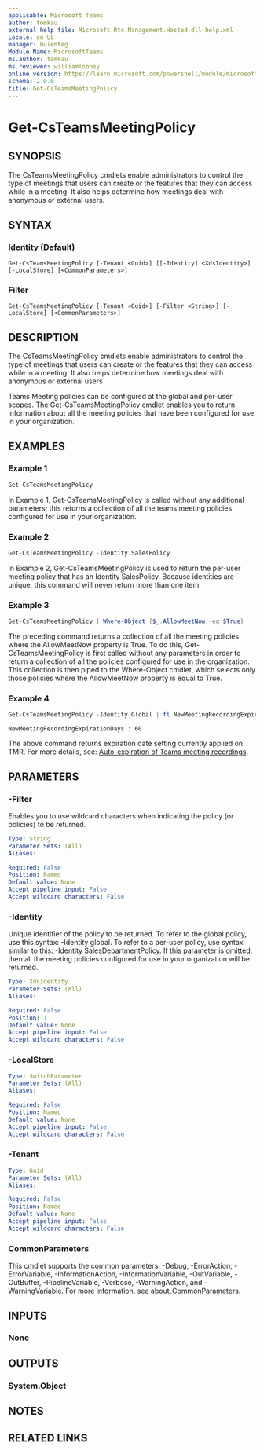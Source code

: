 ```yaml
---
applicable: Microsoft Teams
author: tomkau
external help file: Microsoft.Rtc.Management.Hosted.dll-help.xml
Locale: en-US
manager: bulenteg
Module Name: MicrosoftTeams
ms.author: tomkau
ms.reviewer: williamlooney
online version: https://learn.microsoft.com/powershell/module/microsoftteams/get-csteamsmeetingpolicy
schema: 2.0.0
title: Get-CsTeamsMeetingPolicy
---
```


# Get-CsTeamsMeetingPolicy

## SYNOPSIS

The CsTeamsMeetingPolicy cmdlets enable administrators to control the type of meetings that users can create or the features that they can access while in a meeting. It also helps determine how meetings deal with anonymous or external users.

## SYNTAX

### Identity (Default)
```
Get-CsTeamsMeetingPolicy [-Tenant <Guid>] [[-Identity] <XdsIdentity>] [-LocalStore] [<CommonParameters>]
```

### Filter
```
Get-CsTeamsMeetingPolicy [-Tenant <Guid>] [-Filter <String>] [-LocalStore] [<CommonParameters>]
```

## DESCRIPTION
The CsTeamsMeetingPolicy cmdlets enable administrators to control the type of meetings that users can create or the features that they can access while in a meeting. It also helps determine how meetings deal with anonymous or external users

Teams Meeting policies can be configured at the global and per-user scopes.
The Get-CsTeamsMeetingPolicy cmdlet enables you to return information about all the meeting policies that have been configured for use in your organization.

## EXAMPLES

### Example 1
```powershell
Get-CsTeamsMeetingPolicy
```

In Example 1, Get-CsTeamsMeetingPolicy is called without any additional parameters; this returns a collection of all the teams meeting policies configured for use in your organization.

### Example 2
```powershell
Get-CsTeamsMeetingPolicy -Identity SalesPolicy
```

In Example 2, Get-CsTeamsMeetingPolicy is used to return the per-user meeting policy that has an Identity SalesPolicy.
Because identities are unique, this command will never return more than one item.

### Example 3
```powershell
Get-CsTeamsMeetingPolicy | Where-Object {$_.AllowMeetNow -eq $True}
```

The preceding command returns a collection of all the meeting policies where the AllowMeetNow property is True.
To do this, Get-CsTeamsMeetingPolicy is first called without any parameters in order to return a collection of all the policies configured for use in the organization.
This collection is then piped to the Where-Object cmdlet, which selects only those policies where the AllowMeetNow property is equal to True.

### Example 4
```powershell
Get-CsTeamsMeetingPolicy -Identity Global | fl NewMeetingRecordingExpirationDays
```

```Output
NewMeetingRecordingExpirationDays : 60
```

The above command returns expiration date setting currently applied on TMR. For more details, see:
[Auto-expiration of Teams meeting recordings](https://learn.microsoft.com/microsoftteams/cloud-recording#auto-expiration-of-teams-meeting-recordings).

## PARAMETERS

### -Filter
Enables you to use wildcard characters when indicating the policy (or policies) to be returned.

```yaml
Type: String
Parameter Sets: (All)
Aliases:

Required: False
Position: Named
Default value: None
Accept pipeline input: False
Accept wildcard characters: False
```

### -Identity
Unique identifier of the policy to be returned. To refer to the global policy, use this syntax: -Identity global. To refer to a per-user policy, use syntax similar to this: -Identity SalesDepartmentPolicy.
If this parameter is omitted, then all the meeting policies configured for use in your organization will be returned.

```yaml
Type: XdsIdentity
Parameter Sets: (All)
Aliases:

Required: False
Position: 1
Default value: None
Accept pipeline input: False
Accept wildcard characters: False
```

### -LocalStore

```yaml
Type: SwitchParameter
Parameter Sets: (All)
Aliases:

Required: False
Position: Named
Default value: None
Accept pipeline input: False
Accept wildcard characters: False
```

### -Tenant

```yaml
Type: Guid
Parameter Sets: (All)
Aliases:

Required: False
Position: Named
Default value: None
Accept pipeline input: False
Accept wildcard characters: False
```

### CommonParameters
This cmdlet supports the common parameters: -Debug, -ErrorAction, -ErrorVariable, -InformationAction, -InformationVariable, -OutVariable, -OutBuffer, -PipelineVariable, -Verbose, -WarningAction, and -WarningVariable. For more information, see [about_CommonParameters](https://go.microsoft.com/fwlink/?LinkID=113216).

## INPUTS

### None

## OUTPUTS

### System.Object

## NOTES

## RELATED LINKS

